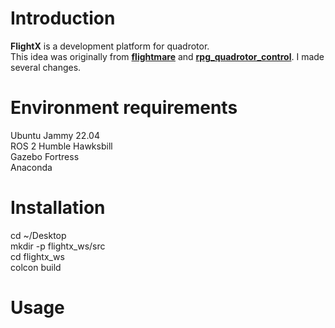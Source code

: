 Introduction
============
**FlightX** is a development platform for quadrotor.  
This idea was originally from **[flightmare](https://github.com/uzh-rpg/flightmare)** and **[rpg_quadrotor_control](https://github.com/uzh-rpg/rpg_quadrotor_control)**. I made several changes.

Environment requirements
========================
Ubuntu Jammy 22.04  
ROS 2 Humble Hawksbill  
Gazebo Fortress  
Anaconda

Installation
============
cd ~/Desktop  
mkdir -p flightx_ws/src  
cd flightx_ws  
colcon build  

Usage
=====
